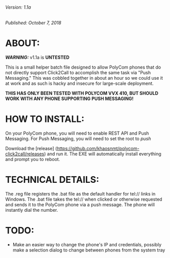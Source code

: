 ###### Version:		1.1a    
###### Published:	October 7, 2018

# ABOUT:
_**WARNING:**_ v1.1a is **UNTESTED**

This is a small helper batch file designed to allow PolyCom phones that do not
directly support Click2Call to accomplish the same task via "Push Messaging."
This was cobbled together in about an hour so we could use it at work and as such
is hacky and insecure for large-scale deployment.

**THIS HAS ONLY BEEN TESTED WITH POLYCOM VVX 410, BUT SHOULD WORK WITH ANY PHONE
SUPPORTING PUSH MESSAGING!**

# HOW TO INSTALL:
On your PolyCom phone, you will need to enable REST API and Push Messaging.
For Push Messaging, you will need to set the root to *push*    

Download the [release] (https://github.com/khaosnmt/polycom-click2call/releases)
and run it. The EXE will automatically install everything and prompt you to reboot.

# TECHNICAL DETAILS:
The .reg file registers the .bat file as the default handler for tel:// links in 
Windows. The .bat file takes the tel://<number> when clicked or otherwise 
requested and sends it to the PolyCom phone via a push message. The phone will 
instantly dial the number.

# TODO:    
  * Make an easier way to change the phone's IP and credentials, possibly make a selection dialog to
 change between phones from the system tray    
